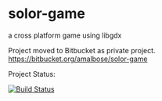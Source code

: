 solor-game
==========

a cross platform game using libgdx

Project moved to Bitbucket as private project.   https://bitbucket.org/amalbose/solor-game

Project Status:

[![Build Status](https://www.codeship.io/projects/e309c380-153e-0131-6753-3a21802d3f3c/status)](https://www.codeship.io/projects/8013)

